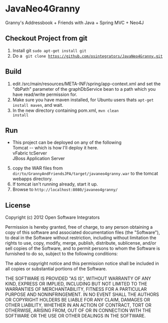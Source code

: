 JavaNeo4Granny
================

Granny's Addressbook + Friends with Java + Spring MVC + Neo4J





Checkout Project from git
-------------------------
1. Install git  <code>sudo apt-get install git</code>
2. Do a <code> git clone https://github.com/osintegrators/JavaNeo4Granny.git </code>

Build
-----
1. edit /src/main/resources/META-INF/spring/app-context.xml and set the "dbPath" parameter of the graphDbService bean to a path which you have read/write permission for.
2. Make sure you have maven installed, for Ubuntu users thats <code>apt-get install maven</code>, and wait.
3. In the new directory containing pom.xml, <code>mvn clean install</code>

Run
---
* This project can be deployed on any of the following
<br> Tomcat -- which is how I'll deploy it here.
<br> vFabric tcServer
<br> JBoss Application Server
5. copy the WAR files from <code>dir/to/GrannyAndFriendsJPA/target/javaneo4granny.war</code> to the tomcat webapps directory.
9. If tomcat isn't running already, start it up.
11. Browse to <code>http://localhost:8080/javaneo4granny/</code>

License
--------

Copyright (c) 2012 Open Software Integrators

Permission is hereby granted, free of charge, to any person obtaining a copy of this software and associated documentation files (the "Software"), to deal in the Software without restriction, including without limitation the rights to use, copy, modify, merge, publish, distribute, sublicense, and/or sell copies of the Software, and to permit persons to whom the Software is furnished to do so, subject to the following conditions:

The above copyright notice and this permission notice shall be included in all copies or substantial portions of the Software.

THE SOFTWARE IS PROVIDED "AS IS", WITHOUT WARRANTY OF ANY KIND, EXPRESS OR IMPLIED, INCLUDING BUT NOT LIMITED TO THE WARRANTIES OF MERCHANTABILITY, FITNESS FOR A PARTICULAR PURPOSE AND NONINFRINGEMENT. IN NO EVENT SHALL THE AUTHORS OR COPYRIGHT HOLDERS BE LIABLE FOR ANY CLAIM, DAMAGES OR OTHER LIABILITY, WHETHER IN AN ACTION OF CONTRACT, TORT OR OTHERWISE, ARISING FROM, OUT OF OR IN CONNECTION WITH THE SOFTWARE OR THE USE OR OTHER DEALINGS IN THE SOFTWARE.
